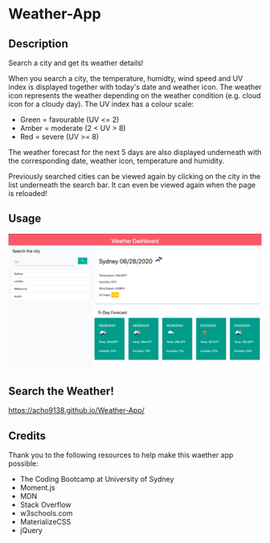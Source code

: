 # Weather-App

## Description

Search a city and get its weather details!

When you search a city, the temperature, humidty, wind speed and UV index is displayed together with today's date and weather icon. The weather icon represents the weather depending on the weather condition (e.g. cloud icon for a cloudy day). The UV index has a colour scale:
- Green = favourable (UV <= 2)
- Amber = moderate (2 < UV > 8) 
- Red = severe (UV >= 8)
 
The weather forecast for the next 5 days are also displayed underneath with the corresponding date, weather icon, temperature and humidity.

Previously searched cities can be viewed again by clicking on the city in the list underneath the search bar. It can even be viewed again when the page is reloaded!

## Usage

![image](./WeatherDashbordScreenshot.png)

## Search the Weather!

https://acho9138.github.io/Weather-App/

## Credits

Thank you to the following resources to help make this waether app possible:

- The Coding Bootcamp at University of Sydney
- Moment.js
- MDN
- Stack Overflow
- w3schools.com
- MaterializeCSS
- jQuery
